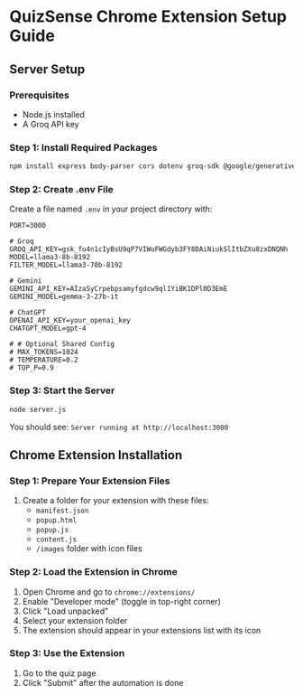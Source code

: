 # QuizSense Chrome Extension Setup Guide

## Server Setup

### Prerequisites
- Node.js installed
- A Groq API key

### Step 1: Install Required Packages
```bash
npm install express body-parser cors dotenv groq-sdk @google/generative-ai openai
```

### Step 2: Create .env File
Create a file named `.env` in your project directory with:
```
PORT=3000

# Groq
GROQ_API_KEY=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
MODEL=llama3-8b-8192
FILTER_MODEL=llama3-70b-8192

# Gemini
GEMINI_API_KEY=AIzaSyCrpebpsamyfgdcw9ql1YiBK1DPl0D3EmE
GEMINI_MODEL=gemma-3-27b-it

# ChatGPT
OPENAI_API_KEY=your_openai_key
CHATGPT_MODEL=gpt-4

# # Optional Shared Config
# MAX_TOKENS=1024
# TEMPERATURE=0.2
# TOP_P=0.9

```

### Step 3: Start the Server
```bash
node server.js
```
You should see: `Server running at http://localhost:3000`

## Chrome Extension Installation

### Step 1: Prepare Your Extension Files
1. Create a folder for your extension with these files:
   - `manifest.json`
   - `popup.html`
   - `popup.js` 
   - `content.js`
   - `/images` folder with icon files

### Step 2: Load the Extension in Chrome
1. Open Chrome and go to `chrome://extensions/`
2. Enable "Developer mode" (toggle in top-right corner)
3. Click "Load unpacked"
4. Select your extension folder
5. The extension should appear in your extensions list with its icon

### Step 3: Use the Extension
1. Go to the quiz page  
2. Click "Submit" after the automation is done  
